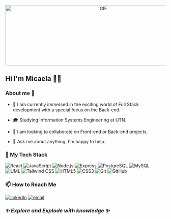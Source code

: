 <p align="center">
<img alt="GIF" height="190" width="600" src="https://media.giphy.com/media/v1.Y2lkPTc5MGI3NjExM3RtcmY1M3U3OTNld2x1dHg1cmJ3dDRhOWNkcWh0MzNlaGQxZDFwNyZlcD12MV9pbnRlcm5hbF9naWZfYnlfaWQmY3Q9Zw/mAteyJtpmR9Yq4X2xO/giphy-downsized-large.gif"/>
</p>

## Hi I'm Micaela 👋🏽

###  About me 👀

- 🌱 I am currently immersed in the exciting world of Full Stack development with a special focus on the Back-end.

<!-- 👩🏽‍💻 I'm currently an information systems engineering student at my 5th year. -->

- 🎓  Studying Information Systems Engineering at UTN.

- 👯 I am looking to collaborate on Front-end or Back-end projects.

- 💬 Ask me about anything, I'm happy to help.

### 🚀 My Tech Stack 
<!-- ### 🛠 Technologies & Tools -->

  ![React](https://img.shields.io/badge/-React-333333?style=flat&logo=react)
  ![JavaScript](https://img.shields.io/badge/-JavaScript-333333?style=flat&logo=javascript)
  ![Node.js](https://img.shields.io/badge/-Node.js-333333?style=flat&logo=node.js)
  ![Express](https://img.shields.io/badge/-Express-333333?style=flat&logo=express)
  ![PostgreSQL](https://img.shields.io/badge/-PostgreSQL-333333?style=flat&logo=PostgreSQL)
  ![MySQL](https://img.shields.io/badge/-MySQL-333333?style=flat&logo=mysql)
  ![UML](https://img.shields.io/badge/-UML-333333?style=flat&logo=uml)
  ![Tailwind CSS](https://img.shields.io/badge/-Tailwind-333333?style=flat&logo=tailwindCSS) 
  ![HTML5](https://img.shields.io/badge/-HTML5-333333?style=flat&logo=HTML5)
  ![CSS3](https://img.shields.io/badge/-CSS3-333333?style=flat&logo=CSS3&logoColor=1572B6) 
  ![Git](https://img.shields.io/badge/-Git-333333?style=flat&logo=git)
  ![GitHub](https://img.shields.io/badge/-GitHub-333333?style=flat&logo=github)
  
### 📫 How to Reach Me 

<a href="https://www.linkedin.com/in/micaela-a-ortiz//"><img alt="linkedIn" src="https://img.shields.io/badge/Micaela Ayelen Ortiz-blue?style=flat&logo=linkedin"></a>
<a href="mailto:mica.ayelenn984@gmail.com"><img alt="email" src="https://img.shields.io/badge/-mica.ayelenn984@gmail.com-c14438?style=flat-square&logo=Gmail&logoColor=white"></a>

### ***✨ Explore and Explode with knowledge ✨***
<!-- ![](https://komarev.com/ghpvc/?username=micaortiz&color=79b8ff) -->
